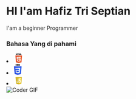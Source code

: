 <h1>HI I'am Hafiz Tri Septian</h1>

<p>I'am a beginner Programmer</p>

<h3>Bahasa Yang di pahami</h3>
<li><img src="html.png" width="25px"/></li>
<li><img src="css.png" width="20px"/></li>
<li><img src="js.png" width="25px"/></li>

<img alt="Coder GIF" height=250 width=350 margin-left="50px" src="https://cdn.dribbble.com/users/730703/screenshots/6581243/avento.gif"/>

